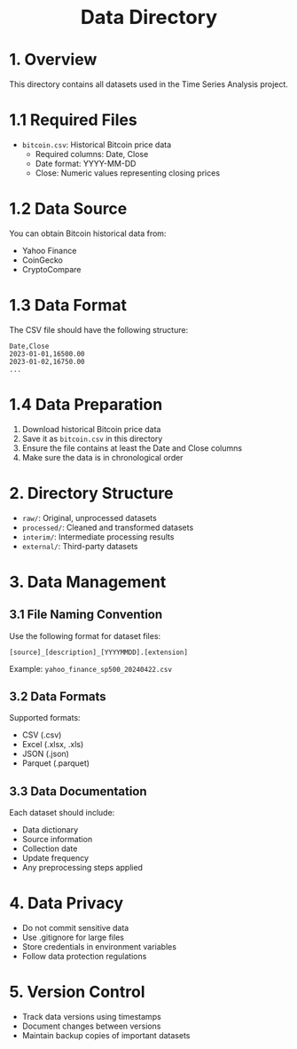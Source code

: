 <div style="font-size:2.5em; font-weight:bold; text-align:center; margin-top:20px;">Data Directory</div>

# 1. Overview
This directory contains all datasets used in the Time Series Analysis project.

# 1.1 Required Files
- `bitcoin.csv`: Historical Bitcoin price data
  - Required columns: Date, Close
  - Date format: YYYY-MM-DD
  - Close: Numeric values representing closing prices

# 1.2 Data Source
You can obtain Bitcoin historical data from:
- Yahoo Finance
- CoinGecko
- CryptoCompare

# 1.3 Data Format
The CSV file should have the following structure:
```
Date,Close
2023-01-01,16500.00
2023-01-02,16750.00
...
```

# 1.4 Data Preparation
1. Download historical Bitcoin price data
2. Save it as `bitcoin.csv` in this directory
3. Ensure the file contains at least the Date and Close columns
4. Make sure the data is in chronological order

# 2. Directory Structure
- `raw/`: Original, unprocessed datasets
- `processed/`: Cleaned and transformed datasets
- `interim/`: Intermediate processing results
- `external/`: Third-party datasets

# 3. Data Management
## 3.1 File Naming Convention
Use the following format for dataset files:
```
[source]_[description]_[YYYYMMDD].[extension]
```
Example: `yahoo_finance_sp500_20240422.csv`

## 3.2 Data Formats
Supported formats:
- CSV (.csv)
- Excel (.xlsx, .xls)
- JSON (.json)
- Parquet (.parquet)

## 3.3 Data Documentation
Each dataset should include:
- Data dictionary
- Source information
- Collection date
- Update frequency
- Any preprocessing steps applied

# 4. Data Privacy
- Do not commit sensitive data
- Use .gitignore for large files
- Store credentials in environment variables
- Follow data protection regulations

# 5. Version Control
- Track data versions using timestamps
- Document changes between versions
- Maintain backup copies of important datasets 